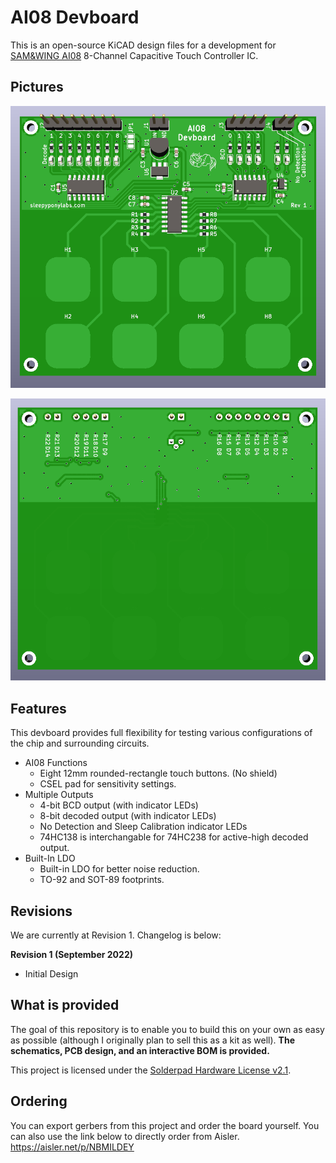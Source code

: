 # AI08 Devboard

This is an open-source KiCAD design files for a development for [SAM&WING AI08](https://datasheet.lcsc.com/lcsc/2208221130_Sam-wing-AI08_C521987.pdf) 8-Channel Capacitive Touch Controller IC.

## Pictures

![](pics/ai08_front.png)

![](pics/ai08_back.png)

## Features

This devboard provides full flexibility for testing various configurations of the chip and surrounding circuits.

- AI08 Functions
	- Eight 12mm rounded-rectangle touch buttons. (No shield)
	- CSEL pad for sensitivity settings.
- Multiple Outputs
	- 4-bit BCD output (with indicator LEDs)
	- 8-bit decoded output (with indicator LEDs)
	- No Detection and Sleep Calibration indicator LEDs
	- 74HC138 is interchangable for 74HC238 for active-high decoded output.
- Built-In LDO
	- Built-in LDO for better noise reduction.
	- TO-92 and SOT-89 footprints.
	
## Revisions

We are currently at Revision 1. Changelog is below:

**Revision 1 (September 2022)**
 - Initial Design

## What is provided

The goal of this repository is to enable you to build this on your own as easy as possible (although I originally plan to sell this as a kit as well). **The schematics, PCB design, and an interactive BOM is provided.**

This project is licensed under the [Solderpad Hardware License v2.1](http://solderpad.org/licenses/SHL-2.1/). 

## Ordering

You can export gerbers from this project and order the board yourself. You can also use the link below to directly order from Aisler.
https://aisler.net/p/NBMILDEY
